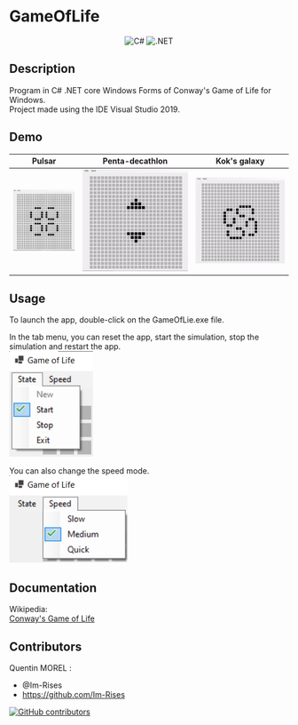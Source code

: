 # GameOfLife

<div align="center">
  <img src="https://img.shields.io/badge/C%23-239120?style=for-the-badge&logo=c-sharp&logoColor=white" alt="C#">
  <img src="https://img.shields.io/badge/.NET-512BD4?style=for-the-badge&logo=dotnet&logoColor=white" alt=".NET">
</div>

## Description

Program in C# .NET core Windows Forms of Conway's Game of Life for Windows.  
Project made using the IDE Visual Studio 2019.

## Demo

|                  Pulsar                  |              Penta-decathlon              |               Kok's galaxy                |
|:----------------------------------------:|:-----------------------------------------:|:-----------------------------------------:|
| ![](./README_files/Images/Gifs/demo.gif) | ![](./README_files/Images/Gifs/demo2.gif) | ![](./README_files/Images/Gifs/demo3.gif) |

## Usage

To launch the app, double-click on the GameOfLie.exe file.

In the tab menu, you can reset the app, start the simulation, stop the simulation and restart the app.  
![usage](./README_files/Images/PNGs/StatesTab.png)

You can also change the speed mode.  
![usage2](./README_files/Images/PNGs/speedModes.png)  

## Documentation

Wikipedia:  
[Conway's Game of Life](https://en.wikipedia.org/wiki/Conway%27s_Game_of_Life)

## Contributors

Quentin MOREL :

- @Im-Rises
- <https://github.com/Im-Rises>

[![GitHub contributors](https://contrib.rocks/image?repo=Im-Rises/GameOfLife)](https://github.com/GameOfLife/video-ascii/graphs/contributors)